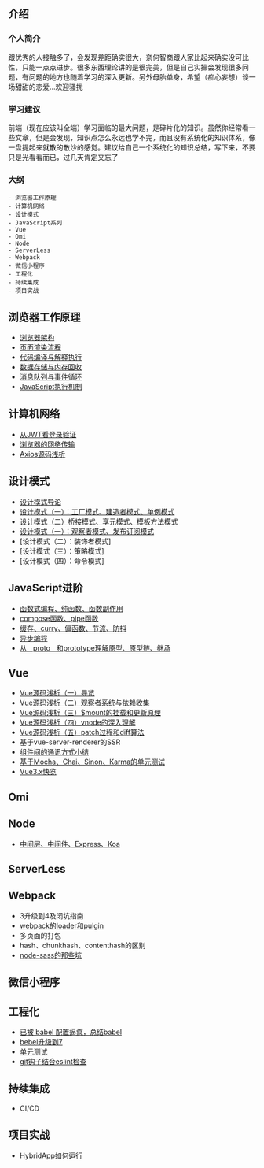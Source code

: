 ## 介绍
### 个人简介
  跟优秀的人接触多了，会发现差距确实很大，奈何智商跟人家比起来确实没可比性，只能一点点进步。很多东西理论讲的是很完美，但是自己实操会发现很多问题，有问题的地方也随着学习的深入更新。另外母胎单身，希望（痴心妄想）谈一场甜甜的恋爱...欢迎骚扰
  
### 学习建议
  前端（现在应该叫全端）学习面临的最大问题，是碎片化的知识。虽然你经常看一些文章，但是会发现，知识点怎么永远也学不完，而且没有系统化的知识体系，像一盘提起来就散的散沙的感觉。建议给自己一个系统化的知识总结，写下来，不要只是光看看而已，过几天肯定又忘了
  
### 大纲
```
- 浏览器工作原理
- 计算机网络
- 设计模式
- JavaScript系列
- Vue
- Omi
- Node
- ServerLess
- Webpack
- 微信小程序
- 工程化
- 持续集成
- 项目实战
```

## 浏览器工作原理
 - [浏览器架构](https://github.com/Joon-Wang/Joon-Wang.github.io/issues/1)
 - [页面渲染流程](https://github.com/Joon-Wang/Joon-Wang.github.io/issues/2)
 - [代码编译与解释执行](https://github.com/Joon-Wang/Joon-Wang.github.io/issues/3)
 - [数据存储与内存回收](https://github.com/Joon-Wang/Joon-Wang.github.io/issues/4)
 - [消息队列与事件循环](https://github.com/Joon-Wang/Joon-Wang.github.io/issues/18)
 - [JavaScript执行机制](https://github.com/Joon-Wang/Joon-Wang.github.io/issues/27)
 
## 计算机网络
 - [从JWT看登录验证](https://github.com/Joon-Wang/Joon-Wang.github.io/issues/11)
 - [浏览器的网络传输](https://github.com/Joon-Wang/Joon-Wang.github.io/issues/26)
 - [Axios源码浅析](https://github.com/Joon-Wang/Joon-Wang.github.io/issues/39)
 
## 设计模式
 - [设计模式导论](https://github.com/Joon-Wang/Joon-Wang.github.io/issues/36)
 - [设计模式（一）：工厂模式、建造者模式、单例模式](https://github.com/Joon-Wang/Joon-Wang.github.io/issues/37)
 - [设计模式（二）桥接模式、享元模式、模板方法模式](https://github.com/Joon-Wang/Joon-Wang.github.io/issues/38)
 - [设计模式（一）：观察者模式、发布订阅模式](https://github.com/Joon-Wang/Joon-Wang.github.io/issues/6)
 - [设计模式（二）：装饰者模式]
 - [设计模式（三）：策略模式]
 - [设计模式（四）：命令模式]
 
## JavaScript进阶
 - [函数式编程、纯函数、函数副作用](https://github.com/Joon-Wang/Joon-Wang.github.io/issues/13)
 - [compose函数、pipe函数](https://github.com/Joon-Wang/Joon-Wang.github.io/issues/14)
 - [缓存、curry、偏函数、节流、防抖](https://github.com/Joon-Wang/Joon-Wang.github.io/issues/15)
 - [异步编程](https://github.com/Joon-Wang/Joon-Wang.github.io/issues/16)
 - [从__proto__和prototype理解原型、原型链、继承](https://github.com/Joon-Wang/Joon-Wang.github.io/issues/30)

## Vue
 - [Vue源码浅析（一）导览](https://github.com/Joon-Wang/Joon-Wang.github.io/issues/21)
 - [Vue源码浅析（二）观察者系统与依赖收集](https://github.com/Joon-Wang/Joon-Wang.github.io/issues/22)
 - [Vue源码浅析（三）$mount的挂载和更新原理](https://github.com/Joon-Wang/Joon-Wang.github.io/issues/24)
 - [Vue源码浅析（四）vnode的深入理解](https://github.com/Joon-Wang/Joon-Wang.github.io/issues/25)
 - [Vue源码浅析（五）patch过程和diff算法](https://github.com/Joon-Wang/Joon-Wang.github.io/issues/23)
 - 基于vue-server-renderer的SSR
 - [组件间的通讯方式小结](https://github.com/Joon-Wang/Joon-Wang.github.io/issues/19)
 - [基于Mocha、Chai、Sinon、Karma的单元测试](https://github.com/Joon-Wang/Joon-Wang.github.io/issues/7)
 - [Vue3.x快览](https://github.com/Joon-Wang/Joon-Wang.github.io/issues/33)
 
## Omi

## Node
 - [中间层、中间件、Express、Koa](https://github.com/Joon-Wang/Joon-Wang.github.io/issues/34)
 
## ServerLess
 
## Webpack
 - 3升级到4及闭坑指南
 - [webpack的loader和pulgin](https://github.com/Joon-Wang/Joon-Wang.github.io/issues/35)
 - 多页面的打包
 - hash、chunkhash、contenthash的区别
 - [node-sass的那些坑](https://github.com/Joon-Wang/Joon-Wang.github.io/issues/17)
 
## 微信小程序
 
## 工程化
 - [已被 babel 配置逼疯，总结babel ](https://github.com/Joon-Wang/Joon-Wang.github.io/issues/9)
 - [bebel升级到7](https://github.com/Joon-Wang/Joon-Wang.github.io/issues/10)
 - [单元测试](https://github.com/Joon-Wang/Joon-Wang.github.io/issues/5)
 - [git钩子结合eslint检查](https://github.com/Joon-Wang/Joon-Wang.github.io/issues/8)
 
## 持续集成
 - CI/CD
 
## 项目实战
 - HybridApp如何运行
